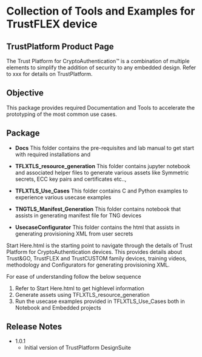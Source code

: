 # Collection of Tools and Examples for TrustFLEX device

## TrustPlatform Product Page
The Trust Platform for CryptoAuthentication™ is a combination of multiple elements to simplify the addition of security to any embedded design. Refer to xxx for details on TrustPlatform.

## Objective
This package provides required Documentation and Tools to accelerate the prototyping of the most common use cases.

## Package
 - **Docs**
This folder contains the pre-requisites and lab manual to get start with required installations and

 - **TFLXTLS_resource_generation**
 This folder contains jupyter notebook and associated helper files to generate various assets like Symmetric secrets, ECC key pairs and certificates etc..,

 - **TFLXTLS_Use_Cases**
 This folder contains C and Python examples to experience various usecase examples

 - **TNGTLS_Manifest_Generation**
 This folder contains notebook that assists in generating manifest file for TNG devices


 - **UsecaseConfigurator**
 This folder contains the html that assists in generating provisioning XML from user secrets

Start Here.html is the starting point to navigate through the details of Trust Platform for CryptoAuthentication devices. This provides details about Trust&GO, TrustFLEX and TrustCUSTOM family devices, training videos, methodology and Configurators for generating provisioning XML.

For ease of understanding follow the below sequence
1. Refer to Start Here.html to get highlevel information
2. Generate assets using TFLXTLS_resource_generation
3. Run the usecase examples provided in TFLXTLS_Use_Cases both in Notebook and Embedded projects


## Release Notes
 - 1.0.1
    - Initial version of TrustPlatform DesignSuite
	
